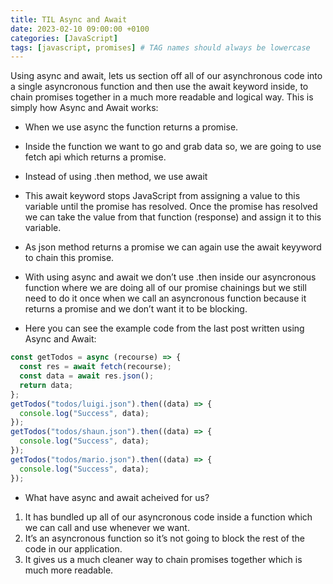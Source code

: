 ```yaml
---
title: TIL Async and Await
date: 2023-02-10 09:00:00 +0100
categories: [JavaScript]
tags: [javascript, promises] # TAG names should always be lowercase
---
```


Using async and await, lets us section off all of our asynchronous code into a single asyncronous function and then use the await keyword inside, to chain promises together in a much more readable and logical way.
This is simply how Async and Await works:

- When we use async the function returns a promise.
- Inside the function we want to go and grab data so, we are going to use fetch api which returns a promise.
- Instead of using .then method, we use await
- This await keyword stops JavaScript from assigning a value to this variable until the promise has resolved. Once the promise has resolved we can take the value from that function (response) and assign it to this variable.
- As json method returns a promise we can again use the await keyyword to chain this promise.

- With using async and await we don’t use .then inside our asyncronous function where we are doing all of our promise chainings but we still need to do it once when we call an asyncronous function because it returns a promise and we don’t want it to be blocking.
- Here you can see the example code from the last post written using Async and Await:

```javascript
const getTodos = async (recourse) => {
  const res = await fetch(recourse);
  const data = await res.json();
  return data;
};
getTodos("todos/luigi.json").then((data) => {
  console.log("Success", data);
});
getTodos("todos/shaun.json").then((data) => {
  console.log("Success", data);
});
getTodos("todos/mario.json").then((data) => {
  console.log("Success", data);
});
```

- What have async and await acheived for us?

1. It has bundled up all of our asyncronous code inside a function which we can call and use whenever we want.
2. It’s an asyncronous function so it’s not going to block the rest of the code in our application.
3. It gives us a much cleaner way to chain promises together which is much more readable.
